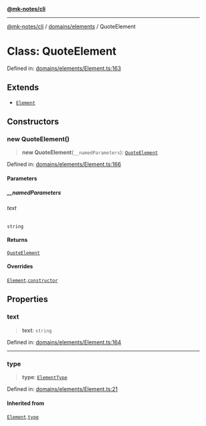 [**@mk-notes/cli**](../../../README.md)

***

[@mk-notes/cli](../../../README.md) / [domains/elements](../README.md) / QuoteElement

# Class: QuoteElement

Defined in: [domains/elements/Element.ts:163](https://github.com/Myastr0/mk-notes/blob/184ba57922923e2636b5be8eb72e467e76933ed9/src/domains/elements/Element.ts#L163)

## Extends

- [`Element`](Element.md)

## Constructors

### new QuoteElement()

> **new QuoteElement**(`__namedParameters`): [`QuoteElement`](QuoteElement.md)

Defined in: [domains/elements/Element.ts:166](https://github.com/Myastr0/mk-notes/blob/184ba57922923e2636b5be8eb72e467e76933ed9/src/domains/elements/Element.ts#L166)

#### Parameters

##### \_\_namedParameters

###### text

`string`

#### Returns

[`QuoteElement`](QuoteElement.md)

#### Overrides

[`Element`](Element.md).[`constructor`](Element.md#constructors)

## Properties

### text

> **text**: `string`

Defined in: [domains/elements/Element.ts:164](https://github.com/Myastr0/mk-notes/blob/184ba57922923e2636b5be8eb72e467e76933ed9/src/domains/elements/Element.ts#L164)

***

### type

> **type**: [`ElementType`](../enumerations/ElementType.md)

Defined in: [domains/elements/Element.ts:21](https://github.com/Myastr0/mk-notes/blob/184ba57922923e2636b5be8eb72e467e76933ed9/src/domains/elements/Element.ts#L21)

#### Inherited from

[`Element`](Element.md).[`type`](Element.md#type-1)
